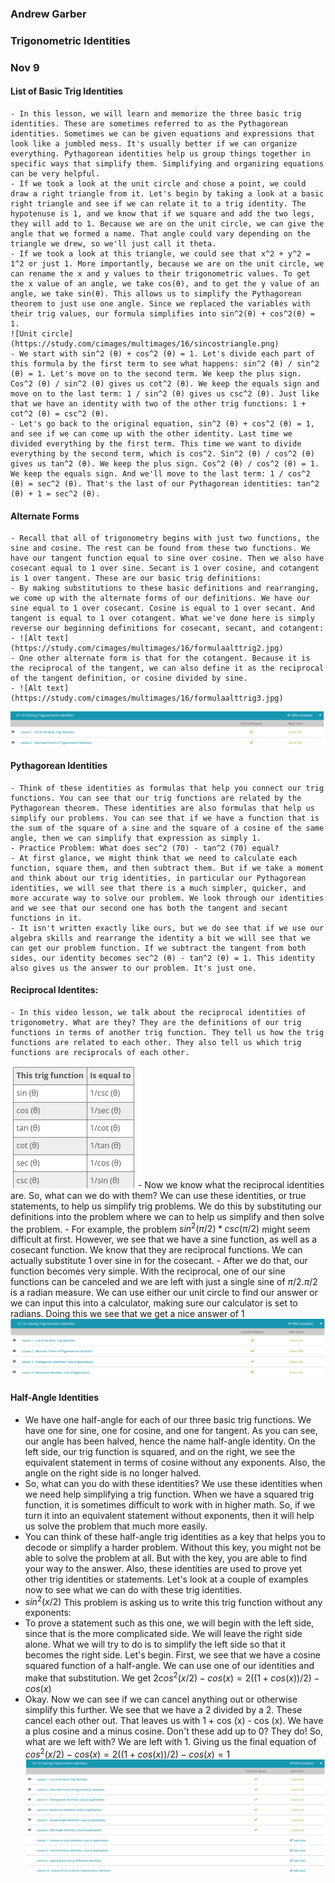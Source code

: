 ### Andrew Garber
### Trigonometric Identities
### Nov 9

#### List of Basic Trig Identities
	- In this lesson, we will learn and memorize the three basic trig identities. These are sometimes referred to as the Pythagorean identities. Sometimes we can be given equations and expressions that look like a jumbled mess. It's usually better if we can organize everything. Pythagorean identities help us group things together in specific ways that simplify them. Simplifying and organizing equations can be very helpful.
	- If we took a look at the unit circle and chose a point, we could draw a right triangle from it. Let's begin by taking a look at a basic right triangle and see if we can relate it to a trig identity. The hypotenuse is 1, and we know that if we square and add the two legs, they will add to 1. Because we are on the unit circle, we can give the angle that we formed a name. That angle could vary depending on the triangle we drew, so we'll just call it theta.
	- If we took a look at this triangle, we could see that x^2 + y^2 = 1^2 or just 1. More importantly, because we are on the unit circle, we can rename the x and y values to their trigonometric values. To get the x value of an angle, we take cos(θ), and to get the y value of an angle, we take sin(θ). This allows us to simplify the Pythagorean theorem to just use one angle. Since we replaced the variables with their trig values, our formula simplifies into sin^2(θ) + cos^2(θ) = 1.
	![Unit circle](https://study.com/cimages/multimages/16/sincostriangle.png)
	- We start with sin^2 (θ) + cos^2 (θ) = 1. Let's divide each part of this formula by the first term to see what happens: sin^2 (θ) / sin^2 (θ) = 1. Let's move on to the second term. We keep the plus sign. Cos^2 (θ) / sin^2 (θ) gives us cot^2 (θ). We keep the equals sign and move on to the last term: 1 / sin^2 (θ) gives us csc^2 (θ). Just like that we have an identity with two of the other trig functions: 1 + cot^2 (θ) = csc^2 (θ).
	- Let's go back to the original equation, sin^2 (θ) + cos^2 (θ) = 1, and see if we can come up with the other identity. Last time we divided everything by the first term. This time we want to divide everything by the second term, which is cos^2. Sin^2 (θ) / cos^2 (θ) gives us tan^2 (θ). We keep the plus sign. Cos^2 (θ) / cos^2 (θ) = 1. We keep the equals sign. And we'll move to the last term: 1 / cos^2 (θ) = sec^2 (θ). That's the last of our Pythagorean identities: tan^2 (θ) + 1 = sec^2 (θ).

#### Alternate Forms
	- Recall that all of trigonometry begins with just two functions, the sine and cosine. The rest can be found from these two functions. We have our tangent function equal to sine over cosine. Then we also have cosecant equal to 1 over sine. Secant is 1 over cosine, and cotangent is 1 over tangent. These are our basic trig definitions:
	- By making substitutions to these basic definitions and rearranging, we come up with the alternate forms of our definitions. We have our sine equal to 1 over cosecant. Cosine is equal to 1 over secant. And tangent is equal to 1 over cotangent. What we've done here is simply reverse our beginning definitions for cosecant, secant, and cotangent:
	- ![Alt text](https://study.com/cimages/multimages/16/formulaalttrig2.jpg)
	- One other alternate form is that for the cotangent. Because it is the reciprocal of the tangent, we can also define it as the reciprocal of the tangent definition, or cosine divided by sine.
	- ![Alt text](https://study.com/cimages/multimages/16/formulaalttrig3.jpg)
![Alt text](Media/day1trigidnetities.png)

#### Pythagorean Identities
	- Think of these identities as formulas that help you connect our trig functions. You can see that our trig functions are related by the Pythagorean theorem. These identities are also formulas that help us simplify our problems. You can see that if we have a function that is the sum of the square of a sine and the square of a cosine of the same angle, then we can simplify that expression as simply 1.
	- Practice Problem: What does sec^2 (70) - tan^2 (70) equal?
	- At first glance, we might think that we need to calculate each function, square them, and then subtract them. But if we take a moment and think about our trig identities, in particular our Pythagorean identities, we will see that there is a much simpler, quicker, and more accurate way to solve our problem. We look through our identities and we see that our second one has both the tangent and secant functions in it.
	- It isn't written exactly like ours, but we do see that if we use our algebra skills and rearrange the identity a bit we will see that we can get our problem function. If we subtract the tangent from both sides, our identity becomes sec^2 (θ) - tan^2 (θ) = 1. This identity also gives us the answer to our problem. It's just one.

#### Reciprocal Identites:
	- In this video lesson, we talk about the reciprocal identities of trigonometry. What are they? They are the definitions of our trig functions in terms of another trig function. They tell us how the trig functions are related to each other. They also tell us which trig functions are reciprocals of each other.
![Reciprocal Identities](Media/reciprocalidentiteis.png)
	- Now we know what the reciprocal identities are. So, what can we do with them? We can use these identities, or true statements, to help us simplify trig problems. We do this by substituting our definitions into the problem where we can to help us simplify and then solve the problem.
	- For example, the problem $sin^2 (π / 2) * csc (π / 2)$ might seem difficult at first. However, we see that we have a sine function, as well as a cosecant function. We know that they are reciprocal functions. We can actually substitute 1 over sine in for the cosecant.
	- After we do that, our function becomes very simple. With the reciprocal, one of our sine functions can be canceled and we are left with just a single sine of $π /2. π /2$ is a radian measure. We can use either our unit circle to find our answer or we can input this into a calculator, making sure our calculator is set to radians. Doing this we see that we get a nice answer of 1
![Alt text](Media/nov10_trig_identities.png)

#### Half-Angle Identities
 - We have one half-angle for each of our three basic trig functions. We have one for sine, one for cosine, and one for tangent. As you can see, our angle has been halved, hence the name half-angle identity. On the left side, our trig function is squared, and on the right, we see the equivalent statement in terms of cosine without any exponents. Also, the angle on the right side is no longer halved.
 - So, what can you do with these identities? We use these identities when we need help simplifying a trig function. When we have a squared trig function, it is sometimes difficult to work with in higher math. So, if we turn it into an equivalent statement without exponents, then it will help us solve the problem that much more easily.
 - You can think of these half-angle trig identities as a key that helps you to decode or simplify a harder problem. Without this key, you might not be able to solve the problem at all. But with the key, you are able to find your way to the answer. Also, these identities are used to prove yet other trig identities or statements. Let's look at a couple of examples now to see what we can do with these trig identities.
 - $sin^2(x/2)$ This problem is asking us to write this trig function without any exponents:
 - To prove a statement such as this one, we will begin with the left side, since that is the more complicated side. We will leave the right side alone. What we will try to do is to simplify the left side so that it becomes the right side. Let's begin. First, we see that we have a cosine squared function of a half-angle. We can use one of our identities and make that substitution. We get $2cos^2(x/2)-cos(x)=2((1+cos(x))/2)-cos(x)$
 - Okay. Now we can see if we can cancel anything out or otherwise simplify this further. We see that we have a 2 divided by a 2. These cancel each other out. That leaves us with 1 + cos (x) - cos (x). We have a plus cosine and a minus cosine. Don't these add up to 0? They do! So, what are we left with? We are left with 1. Giving us the final equation of $cos^2(x/2)-cos(x)=2((1+cos(x))/2)-cos(x)=1$
 ![Trig Identities Day 3](Media/nov14_trigidentities.png)